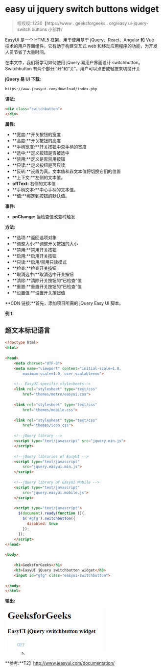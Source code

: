 # easy ui jquery switch buttons widget

> 哎哎哎::1230【https://www . geeksforgeeks . org/easy ui-jquery-switch buttons 小部件/

EasyUI 是一个 HTML5 框架，用于使用基于 jQuery、React、Angular 和 Vue 技术的用户界面组件。它有助于构建交互式 web 和移动应用程序的功能，为开发人员节省了大量时间。

在本文中，我们将学习如何使用 jQuery 易用户界面设计 switchbutton。Switchbutton 有两个部分:“开”和“关”。用户可以点击或轻按来切换开关

**jQuery 易 UI 下载:**

```html
https://www.jeasyui.com/download/index.php
```

**语法:**

```html
<div class="switchbutton">
</div>
```

**属性:**

*   **宽度:**开关按钮的宽度
*   **高度:**开关按钮的高度
*   **手柄宽度:**开关按钮中央手柄的宽度
*   **选中:**定义按钮是否被选中
*   **禁用:**定义是否禁用按钮
*   **只读:**定义按钮是否只读
*   **反转:**设置为真，文本值和非文本值将切换它们的位置
*   **上下文:**左侧的文本值。
*   **offText:** 右侧的文本值
*   **手柄文本:**中心手柄的文本值。
*   **值:**绑定到按钮的默认值。

**事件:**

*   **onChange:** 当检查值改变时触发

**方法:**

*   **选项:**返回选项对象
*   **调整大小:**调整开关按钮的大小
*   **禁用:**禁用开关按钮
*   **启用:**启用开关按钮
*   **只读:**启用/禁用只读模式
*   **检查:**检查开关按钮
*   **取消选中:**取消选中开关按钮
*   **清除:**清除开关按钮的“已检查”值
*   **重置:**重置开关按钮的“已检查”值
*   **设置值:**设置开关按钮值

**CDN 链接:**首先，添加项目所需的 jQuery Easy UI 脚本。

**例 1:**

## 超文本标记语言

```html
<!doctype html>
<html>

<head>
    <meta charset="UTF-8">
    <meta name="viewport" content="initial-scale=1.0,
        maximum-scale=1.0, user-scalable=no">

    <!-- EasyUI specific stylesheets-->
    <link rel="stylesheet" type="text/css"
        href="themes/metro/easyui.css">

    <link rel="stylesheet" type="text/css"
        href="themes/mobile.css">

    <link rel="stylesheet" type="text/css"
        href="themes/icon.css">

    <!--jQuery library -->
    <script type="text/javascript" src="jquery.min.js">
    </script>

    <!--jQuery libraries of EasyUI -->
    <script type="text/javascript"
        src="jquery.easyui.min.js">
    </script>

    <!--jQuery library of EasyUI Mobile -->
    <script type="text/javascript"
        src="jquery.easyui.mobile.js">
    </script>

    <script type="text/javascript">
      $(document).ready(function (){
        $('#gfg').switchbutton({
          disabled: true
        });
      });
    </script>
</head>

<body>

    <h1>GeeksforGeeks</h1>
    <h3>EasyUI jQuery switchbutton widget</h3>
    <input id="gfg" class="easyui-switchbutton">

</body>
</html>
```

**输出:**

![](img/8a5b4b9b0701325332b00e28d887d4d8.png)

**参考:**T2】http://www.jeasyui.com/documentation/
